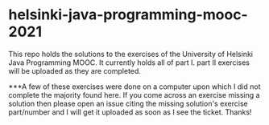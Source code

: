 # helsinki-java-programming-mooc-2021
This repo holds the solutions to the exercises of the University of Helsinki Java Programming MOOC.  It currently holds all of part I.  part II exercises will be uploaded as they are completed.

***A few of these exercises were done on a computer upon which I did not complete the majority found here.  If you come across an exercise missing a solution then please open an issue citing the missing solution's exercise part/number and I will get it uploaded as soon as I see the ticket.  Thanks!
